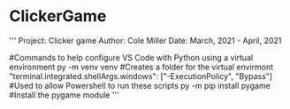 # ClickerGame
''' 
Project: Clicker game
Author: Cole Miller
Date: March, 2021 - April, 2021



#Commands to help configure VS Code with Python using a virtual environment
py -m venv venv  #Creates a folder for the virtual envirmont 
"terminal.integrated.shellArgs.windows": ["-ExecutionPolicy", "Bypass"]  #Used to allow Powershell to run these scripts
py -m pip install pygame  #Install the pygame module
'''
